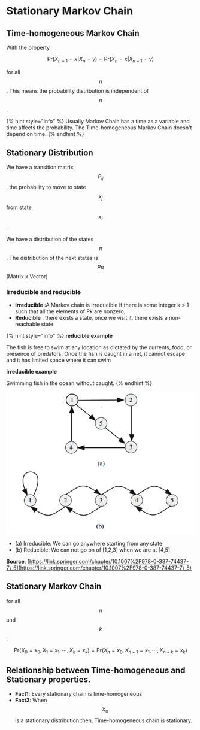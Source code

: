 # Stationary Markov Chain

## Time-homogeneous Markov Chain

With the property

$$
\text{Pr}(X_{n+1} = x| X_n = y) = \text{Pr}(X_n = x| X_{n-1}=y)
$$

for all $$n$$. This means the probability distribution is independent of $$n$$.

{% hint style="info" %}
Usually Markov Chain has a time as a variable and time affects the probability. The Time-homogeneous Markov Chain doesn't depend on time.
{% endhint %}

## Stationary Distribution

We have a transition matrix  $$P_{ij}$$ , the probability to move to state $$x_j$$ from state $$x_i$$.

We have a distribution of the states $$\pi$$. The distribution of the next states is $$P\pi$$ (Matrix x Vector)

### Irreducible and reducible

* **Irreducible** :A Markov chain is irreducible if there is some integer k > 1 such that all the elements of Pk are nonzero.
* **Reducible** : there exists a state, once we visit it, there exists a non-reachable state

{% hint style="info" %}
**reducible example**

The fish is free to swim at any location as dictated by the currents, food, or presence of predators. Once the fish is caught in a net, it cannot escape and it has limited space where it can swim

**irreducible example**

Swimming fish in the ocean without caught.
{% endhint %}

![](<../.gitbook/assets/image (1).png>)

* (a) Irreducible: We can go anywhere starting from any state
* (b) Reducible: We can not go on of \[1,2,3] when we are at \[4,5]

**Source**: [https://link.springer.com/chapter/10.1007%2F978-0-387-74437-7\_5](https://link.springer.com/chapter/10.1007%2F978-0-387-74437-7\_5)

## Stationary Markov Chain

for all $$n$$ and $$k$$,

$$
\text{Pr}(X_0 = x_0, X_1 = x_1, \cdots, X_k =x_k) = \text{Pr}(X_n = x_0, X_{n+1} = x_1, \cdots, X_{n+k} =x_k)
$$

## Relationship between Time-homogeneous and Stationary properties.

* **Fact1**: Every stationary chain is time-homogeneous
* **Fact2**: When $$X_0$$ is a stationary distribution then, Time-homogeneous chain is stationary.
